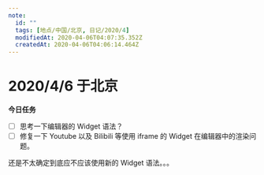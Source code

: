 ```yaml
---
note:
  id: ""
  tags: [地点/中国/北京, 日记/2020/4]
  modifiedAt: 2020-04-06T04:07:35.352Z
  createdAt: 2020-04-06T04:06:14.464Z
---
```


# 2020/4/6 于北京

**今日任务**

- [ ] 思考一下编辑器的 Widget 语法？
- [ ] 修复一下 Youtube 以及 Bilibili 等使用 iframe 的 Widget 在编辑器中的渲染问题。

<!-- @timer "date":"Mon Apr 06 2020 12:07:15 GMT+0800 (China Standard Time)" -->

还是不太确定到底应不应该使用新的 Widget 语法。。。
